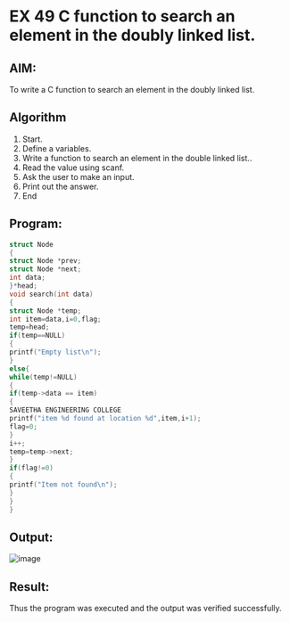 # EX 49 C function to search an element in the doubly linked list.
## AIM:
To write a C function to search an element in the doubly linked list.

## Algorithm
1. Start.
2. Define a variables.
3. Write a function to search an element in the double linked list..
4. Read the value using scanf.
5. Ask the user to make an input.
6. Print out the answer.
7. End  

## Program:
```c
struct Node
{
struct Node *prev; 
struct Node *next; 
int data;
}*head;
void search(int data)
{
struct Node *temp;
int item=data,i=0,flag; 
temp=head; 
if(temp==NULL)
{
printf("Empty list\n");
}
else{
while(temp!=NULL)
{
if(temp->data == item)
{
SAVEETHA ENGINEERING COLLEGE
printf("item %d found at location %d",item,i+1); 
flag=0;
}
i++;
temp=temp->next;
}
if(flag!=0)
{
printf("Item not found\n");
}
}
}
```

## Output:

![image](https://github.com/user-attachments/assets/c97e62fc-99d2-4951-98bc-bc663bf85e89)


## Result:
Thus the program was executed and the output was verified successfully.

